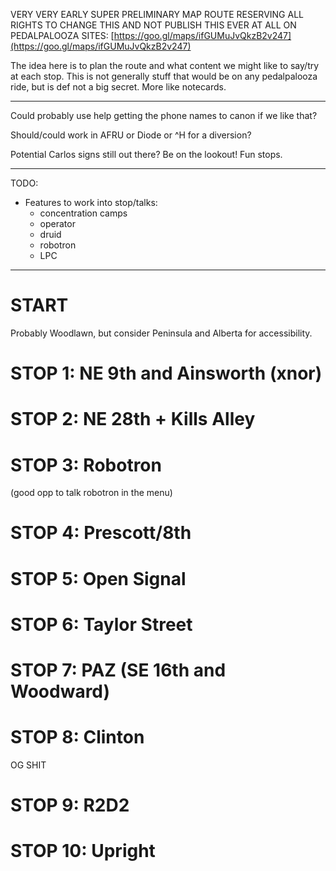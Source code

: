 
VERY VERY EARLY SUPER PRELIMINARY MAP ROUTE RESERVING
ALL RIGHTS TO CHANGE THIS AND NOT PUBLISH THIS EVER AT
ALL ON PEDALPALOOZA SITES: 
[https://goo.gl/maps/ifGUMuJvQkzB2v247](https://goo.gl/maps/ifGUMuJvQkzB2v247)

The idea here is to plan the route and what content we might
like to say/try at each stop.  This is not generally stuff
that would be on any pedalpalooza ride, but is def not a 
big secret.  More like notecards.

---

Could probably use help getting the phone names to canon if we like that?

Should/could work in AFRU or Diode or ^H for a diversion?

Potential Carlos signs still out there? Be on the lookout! Fun stops.

---
TODO:

* Features to work into stop/talks:
  * concentration camps
  * operator
  * druid
  * robotron
  * LPC

---

# START

<tbd> Probably Woodlawn, but consider Peninsula and Alberta for accessibility.

# STOP 1: NE 9th and Ainsworth (xnor)

<tbd>

# STOP 2: NE 28th + Kills Alley

<tbd>

# STOP 3: Robotron 

<tbd>
(good opp to talk robotron in the menu)

# STOP 4: Prescott/8th

<tbd>

# STOP 5: Open Signal

<tbd>

# STOP 6: Taylor Street

<tbd>

# STOP 7: PAZ (SE 16th and Woodward)

<tbd>

# STOP 8: Clinton

<tbd>
OG SHIT

# STOP 9: R2D2

<tbd>

# STOP 10: Upright

<tbd>
